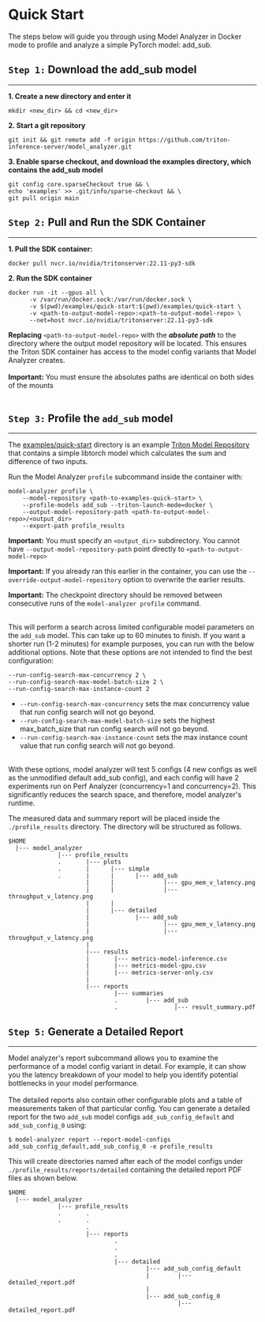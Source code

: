 <!--
Copyright (c) 2020-2022, NVIDIA CORPORATION & AFFILIATES. All rights reserved.

Licensed under the Apache License, Version 2.0 (the "License");
you may not use this file except in compliance with the License.
You may obtain a copy of the License at

    http://www.apache.org/licenses/LICENSE-2.0

Unless required by applicable law or agreed to in writing, software
distributed under the License is distributed on an "AS IS" BASIS,
WITHOUT WARRANTIES OR CONDITIONS OF ANY KIND, either express or implied.
See the License for the specific language governing permissions and
limitations under the License.
-->

# Quick Start

The steps below will guide you through using Model Analyzer in Docker mode to profile and analyze a simple PyTorch model: add_sub.

## `Step 1:` Download the add_sub model

---

**1. Create a new directory and enter it**

```
mkdir <new_dir> && cd <new_dir>
```

**2. Start a git repository**

```
git init && git remote add -f origin https://github.com/triton-inference-server/model_analyzer.git
```

**3. Enable sparse checkout, and download the examples directory, which contains the add_sub model**

```
git config core.sparseCheckout true && \
echo 'examples' >> .git/info/sparse-checkout && \
git pull origin main
```

## `Step 2:` Pull and Run the SDK Container

---

**1. Pull the SDK container:**

```
docker pull nvcr.io/nvidia/tritonserver:22.11-py3-sdk
```

**2. Run the SDK container**

```
docker run -it --gpus all \
      -v /var/run/docker.sock:/var/run/docker.sock \
      -v $(pwd)/examples/quick-start:$(pwd)/examples/quick-start \
      -v <path-to-output-model-repo>:<path-to-output-model-repo> \
      --net=host nvcr.io/nvidia/tritonserver:22.11-py3-sdk
```

**Replacing** `<path-to-output-model-repo>` with the
**_absolute_ _path_** to the directory where the output model repository
will be located.
This ensures the Triton SDK container has access to the model
config variants that Model Analyzer creates.<br><br>
**Important:** You must ensure the absolutes paths are identical on both sides of the mounts<br><br>

## `Step 3:` Profile the `add_sub` model

---

The [examples/quick-start](../examples/quick-start) directory is an example
[Triton Model Repository](https://github.com/triton-inference-server/server/blob/main/docs/user_guide/model_repository.md) that contains a simple libtorch model which calculates
the sum and difference of two inputs.

Run the Model Analyzer `profile` subcommand inside the container with:

```
model-analyzer profile \
    --model-repository <path-to-examples-quick-start> \
    --profile-models add_sub --triton-launch-mode=docker \
    --output-model-repository-path <path-to-output-model-repo>/<output_dir>
    --export-path profile_results
```

**Important:** You must specify an `<output_dir>` subdirectory. You cannot have `--output-model-repository-path` point directly to `<path-to-output-model-repo>`

**Important:** If you already ran this earlier in the container, you can use the `--override-output-model-repository` option to overwrite the earlier results.

**Important:** The checkpoint directory should be removed between consecutive runs of
the `model-analyzer profile` command.<br><br>

This will perform a search across limited configurable model parameters on the
`add_sub` model. This can take up to 60 minutes to finish. If you want a shorter
run (1-2 minutes) for example purposes, you can run with the below additional
options. Note that these options are not intended to find the best
configuration:

```
--run-config-search-max-concurrency 2 \
--run-config-search-max-model-batch-size 2 \
--run-config-search-max-instance-count 2
```

- `--run-config-search-max-concurrency` sets the max concurrency value that run
  config search will not go beyond. <br>
- `--run-config-search-max-model-batch-size` sets the highest max_batch_size that run config search will not go beyond.
- `--run-config-search-max-instance-count`
  sets the max instance count value that run config search will not go beyond.<br><br>

With these options, model analyzer will test 5 configs (4 new configs as well as the unmodified default add_sub config), and each config will have 2 experiments run on Perf Analyzer (concurrency=1 and concurrency=2). This significantly reduces the search space, and therefore, model analyzer's runtime.

The measured data and summary report will be placed inside the
`./profile_results` directory. The directory will be structured as follows.

```
$HOME
  |--- model_analyzer
              |--- profile_results
              .       |--- plots
              .       |      |--- simple
              .       |      |      |--- add_sub
                      |      |              |--- gpu_mem_v_latency.png
                      |      |              |--- throughput_v_latency.png
                      |      |
                      |      |--- detailed
                      |             |--- add_sub
                      |                     |--- gpu_mem_v_latency.png
                      |                     |--- throughput_v_latency.png
                      |
                      |--- results
                      |       |--- metrics-model-inference.csv
                      |       |--- metrics-model-gpu.csv
                      |       |--- metrics-server-only.csv
                      |
                      |--- reports
                              |--- summaries
                              .        |--- add_sub
                              .                |--- result_summary.pdf
```

## `Step 5:` Generate a Detailed Report

---

Model analyzer's report subcommand allows you to examine the performance of a
model config variant in detail. For example, it can show you the latency
breakdown of your model to help you identify potential bottlenecks in your model
performance.<br><br>
The detailed reports also contain other configurable plots and a
table of measurements taken of that particular config. You can generate a
detailed report for the two `add_sub` model configs `add_sub_config_default` and
`add_sub_config_0` using:

```
$ model-analyzer report --report-model-configs add_sub_config_default,add_sub_config_0 -e profile_results
```

This will create directories named after each of the model configs under
`./profile_results/reports/detailed` containing the detailed report PDF files as
shown below.

```
$HOME
  |--- model_analyzer
              |--- profile_results
              .       .
              .       .
                      .
                      |--- reports
                              .
                              .
                              .
                              |--- detailed
                                       |--- add_sub_config_default
                                       |        |--- detailed_report.pdf
                                       |
                                       |--- add_sub_config_0
                                                |--- detailed_report.pdf

```
